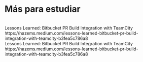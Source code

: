 <h1>Más para estudiar</h1>
<br>Lessons Learned: Bitbucket PR Build Integration with TeamCity<br>
https://hazems.medium.com/lessons-learned-bitbucket-pr-build-integration-with-teamcity-b3fea5c786a8
<br>Lessons Learned: Bitbucket PR Build Integration with TeamCity<br>
https://hazems.medium.com/lessons-learned-bitbucket-pr-build-integration-with-teamcity-b3fea5c786a8
